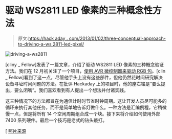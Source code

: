 # 驱动 WS2811 LED 像素的三种概念性方法

> 原文:[https://hack aday . com/2013/01/02/three-conceptual-approach-to-driving-a-ws 2811-led-pixel/](https://hackaday.com/2013/01/02/three-conceptual-approaches-to-driving-a-ws2811-led-pixel/)

![driving-a-ws2811](../Images/33c1ed84e70fc772f6d879fa7037e60f.png)

[cliny _ Fellow]发表了一篇文章，介绍了驱动 WS2811 LED 像素的三种概念验证方法。我们在 12 月初关注了一个项目，[使用 AVR 微控制器来驱动 RGB 包](http://hackaday.com/2012/12/07/driving-a-ws2811-rgb-led-pixel/)。[clin _ Fellow]看到了这一点，尽管他手头上没有这些部件，但他仍然花时间研究解决设备寻址时间问题的方法。在批评 Hackaday 上的项目时，他的座右铭是“要么提出，要么闭嘴”。我们喜欢看到有人提出一个想法并付诸实践。

这三种情况下的方法都旨在为通信计时时节省时钟周期。这让开发人员尽可能多的循环来执行其他任务，而不是简单地告诉灯做什么。一种方法是汇编例程，它稍微慢一点，但是将所有 14 个空闲周期组合成一个块。接下来将介绍如何使用外部 7400 系列硬件。最后一个技巧是老式的钻头敲打。

[ [照片来源](http://www.gree-leds.com/productshow.asp?ArticleID=V495PRYXTP)